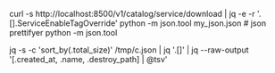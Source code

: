 curl -s http://localhost:8500/v1/catalog/service/download | jq  -e -r '.[].ServiceEnableTagOverride'
python -m json.tool my_json.json # json prettifyer
python -m json.tool

jq -s -c  'sort_by(.total_size)' /tmp/c.json | jq '.[]' | jq --raw-output '[.created_at, .name, .destroy_path] | @tsv'
